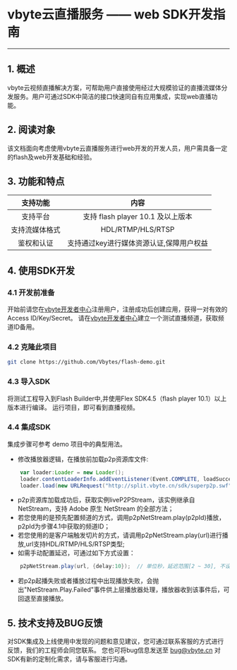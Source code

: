 # vbyte云直播服务 —— web SDK开发指南

* * *
## 1. 概述
vbyte云视频直播解决方案，可帮助用户直接使用经过大规模验证的直播流媒体分发服务。用户可通过SDK中简洁的接口快速同自有应用集成，实现web直播功能。

## 2. 阅读对象
该文档面向考虑使用vbyte云直播服务进行web开发的开发人员，用户需具备一定的flash及web开发基础和经验。

## 3. 功能和特点
| 支持功能       |内容           |
| :------------: | :-----------: |
| 支持平台       | 支持 flash player 10.1 及以上版本 | 
| 支持流媒体格式 | HDL/RTMP/HLS/RTSP | 
| 鉴权和认证     |支持通过key进行媒体资源认证,保障用户权益 |

## 4. 使用SDK开发

### 4.1 开发前准备
开始前请您在[vbyte开发者中心][1]注册用户，注册成功后创建应用，获得一对有效的Access ID/Key/Secret。
请在[vbyte开发者中心][1]建立一个测试直播频道，获取频道ID备用。
### 4.2 克隆此项目

```sh
git clone https://github.com/Vbytes/flash-demo.git
```

### 4.3 导入SDK
将测试工程导入到Flash Builder中,并使用Flex SDK4.5（flash player 10.1）以上版本进行编译。
运行项目，即可看到直播视频。

### 4.4 集成SDK
集成步骤可参考 demo 项目中的典型用法。

* 修改播放器逻辑，在播放前加载p2p资源库文件:
```actionscript
    var loader:Loader = new Loader();
    loader.contentLoaderInfo.addEventListener(Event.COMPLETE, loadSuccess); 
    loader.load(new URLRequest("http://split.vbyte.cn/sdk/superp2p.swf"));
```
* p2p资源库加载成功后，获取实例liveP2PStream，该实例继承自NetStream，支持 Adobe 原生 NetStream 的全部方法；
* 若您使用的是预先配置频道的方式，调用p2pNetStream.play(p2pId)播放，p2pId为步骤4.1中获取的频道ID；
* 若您使用的是客户端触发切片的方式，请调用p2pNetStream.play(url)进行播放,url支持HDL/RTMP/HLS/RTSP类型;
* 如需手动配置延迟，可通过如下方式设置：
```actionscript
    p2pNetStream.play(url, {delay:10});  // 单位秒，延迟范围[2 ~ 30], 不设置则使用默认值6s
```
* 若p2p起播失败或者播放过程中出现播放失败，会抛出"NetStream.Play.Failed"事件供上层播放器处理，播放器收到该事件后，可回退至直接播放。

## 5. 技术支持及BUG反馈
对SDK集成及上线使用中发现的问题和意见建议，您可通过联系客服的方式进行反馈，我们的工程师会同您联系。
您也可将bug信息发送至 bug@vbyte.cn
对SDK有新的定制化需求，请与客服进行沟通。

  [1]: http://devcenter.vbyte.cn
  [2]: http://www.vbyte.cn
